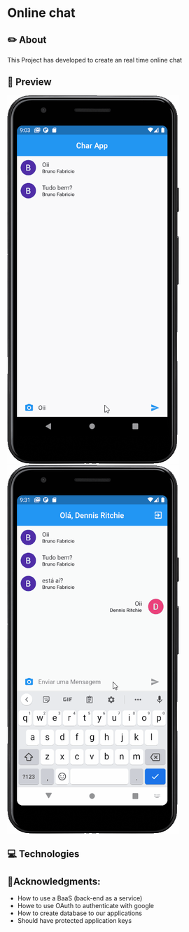 # Online chat

## ✏️ About
This Project has developed to create an real time online chat

## 📱 Preview

![](.github/preview.gif) ![](.github/preview2.gif) 

## 💻 Technologies 



## 🧠Acknowledgments:
- How to use a BaaS (back-end as a service)
- Howe to use OAuth to authenticate with google
- How to create database to our applications
- Should have protected application keys
